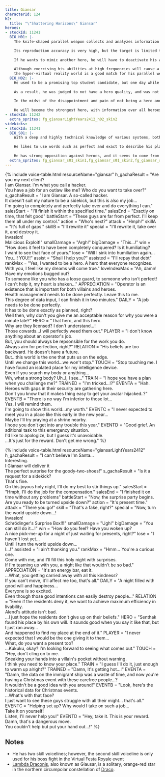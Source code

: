 ```yaml
---
title: Giansar
characterId: 124
h2:
  title: "\"Shattering Horizons\" Giansar"
heroes:
- stockId: 11241
  BIO_H01: |-
    The knife-shaped parallel weapon collects and analyzes information about the target it stabs and reproduces their appearance in his own suit.
  
    Its reproduction accuracy is very high, but the target is limited to heroes and the acquired information cannot be stocked.
  
    If he wants to mimic another hero, he will have to deactivate his ability and re-analyze them.
  
    Although exercising his abilities at high frequencies will cause a decrease in reproduction accuracy, the informationized space, for example,
    the hyper-virtual reality world is a good match for his parallel weapons, and his hacking abilities will also give him an advantage.
  BIO_H02: |-
    He used to be a promising top student candidate, but one day while being an intern at a big hero company, he came to be embroiled in a certain incident.
  
    As a result, he was judged to not have a hero quality, and was not able to obtain a hero license.
  
    In the midst of the disappointment and pain of not being a hero and being put on probation as a dangerous person, he makes a vow.
  
    He will become the strongest hero, with information over all heroes, a real hero that he always admire and long to be.
- stockId: 11242
  extra_sprites: fg_giansarLightYears2412_h02_skin2
sidekicks:
- stockId: 11241
  BIO_S01: |-
    With a deep and highly technical knowledge of various systems, both software and hardware, Giansar is very meticulous in contrast to his rough tone and demeanor.
  
    He likes to use words such as perfect and exact to describe his plans, and he is very much against any element of uncertainty.
  
    He has strong opposition against heroes, and it seems to come from his past attempt to obtain a hero license.
  extra_sprites: fg_giansar_s01_skin1,fg_giansar_s01_skin2,fg_giansar_s01_skin3,fg_giansar_s01_skin4,fg_giansar_s01_skin5,fg_giansar_s01_skin6,fg_giansar_s01_skin7,fg_giansar_s01_skin8
---
```


{% include voice-table.html resourceName="giansar"
h_gachaResult = "Are you my next client?<br>I am Giansar. I'm what you call a hacker.<br>You have a job for an outlaw like me? Who do you want to take over?"
s_gachaResult = "I am Giansar. A so-called hacker.<br>It doesn't suit my nature to be a sidekick, but this is also my job...<br>I'm going to completely and perfectly take over and do everything I can."
salesStart = "I'll finish it within the specified time."
salesEnd = "Exactly on time, that felt good"
battleStart = "These guys are far from perfect. I'll keep them all under my control."
action = "Who's next?"
attack = "Hmph!"
skillA = "It's full of gaps."
skillB = "I'll rewrite it"
special = "I'll rewrite it, take over it, and destroy it.<br>Invasion!<br>Malicious Exploit!"
smallDamage = "Argh!"
bigDamage = "This...!"
win = "How does it feel to have been completely conquered? Is it humiliating?<br>I want to see that face of yours."
lose = "Will I sink into humiliation again...<br>You...! YOU!!"
assist = "Shall I help you?"
assisted = "I'll repay that debt"
rankMax = "Yes, I wanted to be a hero. A hero that everyone recognizes.<br>With you, I feel like my dreams will come true."
loveIndexMax = "Ah, damn! Have my emotions bugged out?<br>To someone like you who has a loose guard, to someone who isn't perfect!<br>I can't help it, my heart is shaken..."
APPRECIATION = "Operator is an existence that is important for both villains and heroes.<br>Health management needs to be done perfectly. Leave this to me.<br>This degree of data input, I can finish it in two minutes."
DAILY = "A job needs to be done perfectly.<br>It has to be done exactly as planned, right?<br>Well then, why don't you give me an acceptable reason for why you were a minute late?"
HERO = "That hero, and this hero.<br>Why are they licensed? I don't understand…!<br>Those cowards…I will perfectly weed them out."
PLAYER = "I don't know anything about an operator's job.<br>But, you should always be repsonsible for the work you do.<br>Always aim for perfection, right?"
RELATION = "His beliefs are too backward. He doesn't have a future.<br>But…this world is the one that puts us on the edge.<br>Until we change this world…we won't stop."
TOUCH = "Stop touching me. I have found an isolated place for my intelligence device.<br>Even if you search my body or anything…<br>Wh, what a strong body? Uh..I, I see…"
TRAIN = "I hope you have a plan when you challenge me?"
TRAINED = "I'm tricked…!?"
EVENTA = "Hah. Heroes with gaps in their security are gathering here.<br>Don't you know that it makes thing easy to get your avatar hijacked..?"
EVENTB = "There is no way I'm inferior to those lot…<br>Yes, I will remind them.<br>I'm going to show this world…my worth."
EVENTC = "I never expected to meet you in a place like this early in the new year...<br>Maybe I'll try praying at a shrine nearby.<br> I hope you don't get into any trouble this year."
EVENTD = "Good grief. An aditional task to this emergency situation.<br>I'd like to apologize, but I guess it's unavoidable.<br>...It's just for the reward. Don't get me wrong."
%}

{% include voice-table.html resourceName="giansarLightYears2412"
h_gachaResult = "I can't believe I'm Santa...<br>Interesting.<br>I Giansar will deliver it<br>The perfect surprise for the goody-two-shoes!"
s_gachaResult = "Is it a request for a sidekick?<br>That's fine.<br>On this joyous holy night, I'll do my best to stir things up." 
salesStart = "Hmph, I'll do the job for the compensation."
salesEnd = "I finished it on time without any problems"
battleStart = "Now, the surprise party begins.<br>Are you ready to be turned upside down?"
action = "It's present time."
attack = "There you go!"
skill = "That's a fake, right?"
special = "Now, turn the world upside down...!<br>Invasion!<br>Schrödinger's Surprise Box!!!"
smallDamage = "Ugh!"
bigDamage = "You can still do it...!"
win = "How do you feel? Have you woken up?<br>A nice pick-me-up for a night of just waiting for presents, right?"
lose = "I haven't lost yet...<br>Until I turn the world upside down...<br>I...!"
assisted = "I ain't thanking you."
rankMax = "Hmm... You're a curious one.<br>Come with me, and I'll fill this holy night with surprises.<br>If I'm teaming up with you, a night like that wouldn't be so bad."
APPRECIATION = "It's an energy bar, eat it.<br>...What, you getting carried away with all this kindness?<br>If you can't move, it'll affect me too, that's all."
DAILY = "A night filled with good will and happiness...<br>Everyone is so excited.<br>Even though those good intentions can easily destroy people..."
RELATION = "Even if the residents deny it, we want to achieve maximum efficiency in livability.<br>Alend's attitude isn't bad.<br>...I just hope the residents don't give up on their beliefs."
HERO = "Senthak found his place by his own will. It sounds good when you say it like that, but I just ran away...<br>And happened to find my place at the end of it."
PLAYER = "I never expected that I would be the one giving it to them...<br>What, do you want a present too?<br>...Kukuku, okay? I'm looking forward to seeing what comes out."
TOUCH = "Hey, don't cling on to me.<br>Sneaking your hands into a villain's pocket without warning.<br>I think you need to know your place."
TRAIN = "I guess I'll do it, just enough to warm up alright?"
TRAINED = "Damn, It's getting hot...!"
EVENTA = "Damn, the data on the immigrant ship was a waste of time, and now you're having a Christmas event with these carefree people...?<br>It wouldn't be a good idea with you around!"
EVENTB = "Look, here's the historical data for Christmas events.<br>...What's with that face?<br>I just want to see these guys struggle with all their might... that's all."
EVENTC = "Helping set up? Why would I take on such a job...<br>Take it on yourself!<br> Listen, I'll never help you!"
EVENTD = "Hey, take it. This is your reward.<br>Damn, that's a dangerous move.<br>You couldn't help but put your hand out...!"
%}

## Notes

- He has two skill voicelines; however, the second skill voiceline is only used for his boss fight in the Virtual Festa Royale event
- [Lambda Draconis](https://en.wikipedia.org/wiki/Lambda_Draconis), also known as Giausar, is a solitary, orange-red star in the northern circumpolar constellation of [Draco](https://en.wikipedia.org/wiki/Draco_(constellation)).
